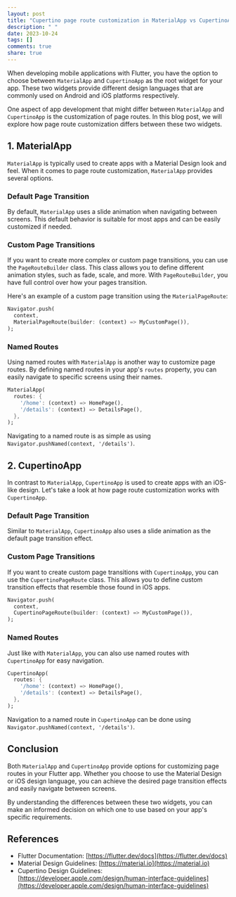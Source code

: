 ```yaml
---
layout: post
title: "Cupertino page route customization in MaterialApp vs CupertinoApp"
description: " "
date: 2023-10-24
tags: []
comments: true
share: true
---
```


When developing mobile applications with Flutter, you have the option to choose between `MaterialApp` and `CupertinoApp` as the root widget for your app. These two widgets provide different design languages that are commonly used on Android and iOS platforms respectively. 

One aspect of app development that might differ between `MaterialApp` and `CupertinoApp` is the customization of page routes. In this blog post, we will explore how page route customization differs between these two widgets.

## 1. MaterialApp

`MaterialApp` is typically used to create apps with a Material Design look and feel. When it comes to page route customization, `MaterialApp` provides several options.

### Default Page Transition

By default, `MaterialApp` uses a slide animation when navigating between screens. This default behavior is suitable for most apps and can be easily customized if needed.

### Custom Page Transitions

If you want to create more complex or custom page transitions, you can use the `PageRouteBuilder` class. This class allows you to define different animation styles, such as fade, scale, and more. With `PageRouteBuilder`, you have full control over how your pages transition.

Here's an example of a custom page transition using the `MaterialPageRoute`:

```dart
Navigator.push(
  context,
  MaterialPageRoute(builder: (context) => MyCustomPage()),
);
```

### Named Routes

Using named routes with `MaterialApp` is another way to customize page routes. By defining named routes in your app's `routes` property, you can easily navigate to specific screens using their names.

```dart
MaterialApp(
  routes: {
    '/home': (context) => HomePage(),
    '/details': (context) => DetailsPage(),
  },
);
```

Navigating to a named route is as simple as using `Navigator.pushNamed(context, '/details')`.

## 2. CupertinoApp

In contrast to `MaterialApp`, `CupertinoApp` is used to create apps with an iOS-like design. Let's take a look at how page route customization works with `CupertinoApp`.

### Default Page Transition

Similar to `MaterialApp`, `CupertinoApp` also uses a slide animation as the default page transition effect.

### Custom Page Transitions

If you want to create custom page transitions with `CupertinoApp`, you can use the `CupertinoPageRoute` class. This allows you to define custom transition effects that resemble those found in iOS apps.

```dart
Navigator.push(
  context,
  CupertinoPageRoute(builder: (context) => MyCustomPage()),
);
```

### Named Routes

Just like with `MaterialApp`, you can also use named routes with `CupertinoApp` for easy navigation.

```dart
CupertinoApp(
  routes: {
    '/home': (context) => HomePage(),
    '/details': (context) => DetailsPage(),
  },
);
```

Navigation to a named route in `CupertinoApp` can be done using `Navigator.pushNamed(context, '/details')`.

## Conclusion

Both `MaterialApp` and `CupertinoApp` provide options for customizing page routes in your Flutter app. Whether you choose to use the Material Design or iOS design language, you can achieve the desired page transition effects and easily navigate between screens.

By understanding the differences between these two widgets, you can make an informed decision on which one to use based on your app's specific requirements.

## References

- Flutter Documentation: [https://flutter.dev/docs](https://flutter.dev/docs)
- Material Design Guidelines: [https://material.io](https://material.io)
- Cupertino Design Guidelines: [https://developer.apple.com/design/human-interface-guidelines](https://developer.apple.com/design/human-interface-guidelines)